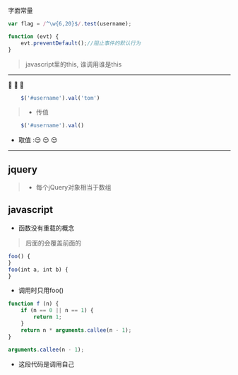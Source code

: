 字面常量
```javascript 
var flag = /^\w{6,20}$/.test(username);
``` 

```javascript 
function (evt) {
    evt.preventDefault();//阻止事件的默认行为
}
```

> javascript里的this, 谁调用谁是this

*** 
:frog: :frog: :frog: 
    
```javascript 
    $('#username').val('tom')
``` 
> * 传值

```javascript 
    $('#username').val()
``` 
* 取值
::unamused: :unamused: :unamused: 
***
## jquery
> * 每个jQuery对象相当于数组

## javascript
* 函数没有重载的概念
> 后面的会覆盖前面的
```javascript
foo() {
}
foo(int a, int b) {
}
```
* 调用时只用foo()

```javascript
function f (n) {
    if (n == 0 || n == 1) {
        return 1;
    }
    return n * arguments.callee(n - 1);
}
```
```javascript
arguments.callee(n - 1);
```
* 这段代码是调用自己
